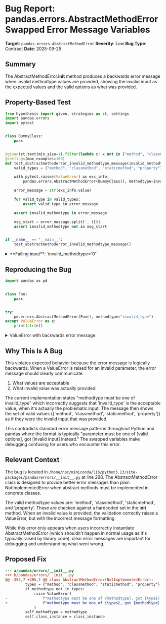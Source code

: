 # Bug Report: pandas.errors.AbstractMethodError Swapped Error Message Variables

**Target**: `pandas.errors.AbstractMethodError`
**Severity**: Low
**Bug Type**: Contract
**Date**: 2025-09-25

## Summary

The AbstractMethodError.__init__ method produces a backwards error message when invalid methodtype values are provided, showing the invalid input as the expected values and the valid options as what was provided.

## Property-Based Test

```python
from hypothesis import given, strategies as st, settings
import pandas.errors
import pytest


class DummyClass:
    pass


@given(st.text(min_size=1).filter(lambda x: x not in {"method", "classmethod", "staticmethod", "property"}))
@settings(max_examples=100)
def test_abstractmethoderror_invalid_methodtype_message(invalid_methodtype):
    valid_types = {"method", "classmethod", "staticmethod", "property"}

    with pytest.raises(ValueError) as exc_info:
        pandas.errors.AbstractMethodError(DummyClass(), methodtype=invalid_methodtype)

    error_message = str(exc_info.value)

    for valid_type in valid_types:
        assert valid_type in error_message

    assert invalid_methodtype in error_message

    msg_start = error_message.split(',')[0]
    assert invalid_methodtype not in msg_start


if __name__ == "__main__":
    test_abstractmethoderror_invalid_methodtype_message()
```

<details>

<summary>
**Failing input**: `invalid_methodtype='0'`
</summary>
```
Traceback (most recent call last):
  File "/home/npc/pbt/agentic-pbt/worker_/35/hypo.py", line 30, in <module>
    test_abstractmethoderror_invalid_methodtype_message()
    ~~~~~~~~~~~~~~~~~~~~~~~~~~~~~~~~~~~~~~~~~~~~~~~~~~~^^
  File "/home/npc/pbt/agentic-pbt/worker_/35/hypo.py", line 11, in test_abstractmethoderror_invalid_methodtype_message
    @settings(max_examples=100)
                   ^^^
  File "/home/npc/miniconda/lib/python3.13/site-packages/hypothesis/core.py", line 2124, in wrapped_test
    raise the_error_hypothesis_found
  File "/home/npc/pbt/agentic-pbt/worker_/35/hypo.py", line 26, in test_abstractmethoderror_invalid_methodtype_message
    assert invalid_methodtype not in msg_start
           ^^^^^^^^^^^^^^^^^^^^^^^^^^^^^^^^^^^
AssertionError
Falsifying example: test_abstractmethoderror_invalid_methodtype_message(
    invalid_methodtype='0',
)
```
</details>

## Reproducing the Bug

```python
import pandas as pd


class Foo:
    pass


try:
    pd.errors.AbstractMethodError(Foo(), methodtype="invalid_type")
except ValueError as e:
    print(str(e))
```

<details>

<summary>
ValueError with backwards error message
</summary>
```
methodtype must be one of invalid_type, got {'classmethod', 'staticmethod', 'method', 'property'} instead.
```
</details>

## Why This Is A Bug

This violates expected behavior because the error message is logically backwards. When a ValueError is raised for an invalid parameter, the error message should clearly communicate:
1. What values are acceptable
2. What invalid value was actually provided

The current implementation states "methodtype must be one of invalid_type" which incorrectly suggests that 'invalid_type' is the acceptable value, when it's actually the problematic input. The message then shows the set of valid values ({'method', 'classmethod', 'staticmethod', 'property'}) as if they were the invalid input that was provided.

This contradicts standard error message patterns throughout Python and pandas where the format is typically "parameter must be one of [valid options], got [invalid input] instead." The swapped variables make debugging confusing for users who encounter this error.

## Relevant Context

The bug is located in `/home/npc/miniconda/lib/python3.13/site-packages/pandas/errors/__init__.py` at line 298. The AbstractMethodError class is designed to provide better error messages than plain NotImplementedError when abstract methods must be implemented in concrete classes.

The valid methodtype values are: 'method', 'classmethod', 'staticmethod', and 'property'. These are checked against a hardcoded set in the __init__ method. When an invalid value is provided, the validation correctly raises a ValueError, but with the incorrect message formatting.

While this error only appears when users incorrectly instantiate AbstractMethodError (which shouldn't happen in normal usage as it's typically raised by library code), clear error messages are important for debugging and understanding what went wrong.

## Proposed Fix

```diff
--- a/pandas/errors/__init__.py
+++ b/pandas/errors/__init__.py
@@ -295,7 +295,7 @@ class AbstractMethodError(NotImplementedError):
         types = {"method", "classmethod", "staticmethod", "property"}
         if methodtype not in types:
             raise ValueError(
-                f"methodtype must be one of {methodtype}, got {types} instead."
+                f"methodtype must be one of {types}, got {methodtype} instead."
             )
         self.methodtype = methodtype
         self.class_instance = class_instance
```
